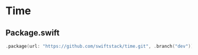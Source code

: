 # Time

## Package.swift

```swift
.package(url: "https://github.com/swiftstack/time.git", .branch("dev"))
```
